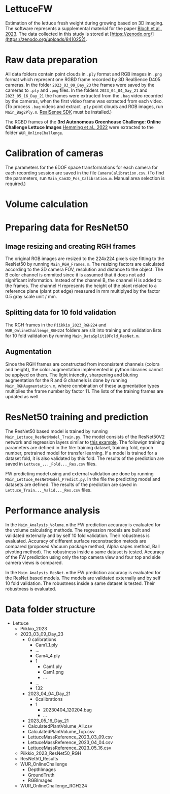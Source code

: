 # LettuceFW
Estimation of the lettuce fresh weight during growing based on 3D imaging. The software represents a supplemental material for the paper [Bloch et al., 2023](). The data collected in this study is stored at [https://zenodo.org/](https://zenodo.org/uploads/8410252).

# Raw data preparation
All data folders contain point clouds in `.ply` format and RGB images in `.png` format which represent one RGBD frame recorded by 3D RealSence D405 cameras. In the folder `2023_03_09_Day_23` the frames were saved by the cameras to `.ply` and `.png` files. In the folders `2023_04_04_Day_21` and `2023_05_16_Day_21` the frames were extracted from the `.bag` video recorded by the cameras, when the first video frame was extracted from each video. (To process `.bag` videos and extract `.ply` point clouds and RGB images, run `Main_Bag2Ply.m`. [RealSense SDK](https://www.intelrealsense.com/sdk-2/) must be installed.)

The RGBD frames of the **3rd Autonomous Greenhouse Challenge: Online Challenge Lettuce Images** [Hemming et al., 2022](https://data.4tu.nl/articles/_/15023088/1) were extracted to the folder `WUR_OnlineChallenge`.

# Calibration of cameras
The parameters for the 6DOF space transformations for each camera for each recording session are saved in the file `CameraCalibration.csv`. (To find the parameters, run `Main_Cam3D_Pos_Calibration.m`. Manual area selection is required.)

# Volume calculation



# Preparing data for ResNet50

## Image resizing and creating RGH frames
The original RGB images are resized to the 224x224 pixels size fitting to the ResNet50 by running `Main_RGH_Frames.m`. The resizing factors are calculated according to the 3D camera FOV, resolution and distance to the object. The B color channel is ommited since it is assumed that it does not add significant information. Instead of the channel B, the channel H is added to the frames. The channel H represents the height of the plant related to a reference plane (plant pot edge) measured in mm multiplyed by the factor 0.5 gray scale unit / mm.

## Splitting data for 10 fold validation
The RGH frames in the `Piikkio_2023_RGH224` and `WUR_OnlineChallenge_RGH224` folders are slit into training and validation lists for 10 fold validation by running  `Main_DataSplit10Fold_ResNet.m`.

## Augmentation
Since the RGH frames are constructed from inconsistent channels (colora and height), the color augmentation implemented in python libraries cannot be applyed on them. The light intencity, sharpening and bluring augmentation for the R and G channels is done by running `Main_RGHAugmentation.m`, where combination of these augmentation types multiplies the frame number by factor 11. The lists of the training frames are updated as well.

# ResNet50 training and prediction
The ResNet50 based model is trained by running `Main_Lettuce_ResNetModel_Train.py`. The model consists of the ResNet50V2 network and regression layers similar to [this example](https://www.kaggle.com/code/amanabdullayev/age-prediction-from-photo-using-cnn-resnet50/notebook). The followign training parameters are defined in the file: training dataset, training fold, epoch number, pretrained model for transfer learning. If a model is trained for a dataset fold, it is also validated by this fold. The results of the prediction are saved in `Lettuce_..._Fold..._Res.csv` files.

FW predicting model using and external validation are done by running `Main_Lettuce_ResNetModel_Predict.py`. In the file the predicting model and datasets are defined. The results of the prediction are saved in `Lettuce_Train..._Valid..._Res.csv` files.

# Performance analysis
In the `Main_Analysis_Volume.m` the FW prediction accuracy is evaluated for the volume calculating methods. The regression models are built and validated externally and by self 10 fold validation. Their robustness is evaluated. Accuracy of different surface reconstraction metods are compared (proposed Vacuum package method, Alpha sapes method, Ball pivoting method). The robustness inside a same dataset is tested. Accuracy of the FW prediction using only the top camera view and four top and side camera views is compared.

In the `Main_Analysis_ResNet.m` the FW prediction accuracy is evaluated for the ResNet based models. The models are validated externally and by self 10 fold validation. The robustness inside a same dataset is tested. Their robustness is evaluated. 

# Data folder structure
- Lettuce
  - Piikkio_2023
  - 2023_03_09_Day_23
    - 0 calibrations
        - Cam1_1.ply
        - ...
        - Cam4_4.ply
      - 1
        - Cam1.ply
        - Cam1.png
        - ...
      - ...
      - 132
    - 2023_04_04_Day_21
      - 0calibrations
      - 1
        - 20230404_120204.bag
        - ...
    - 2023_05_16_Day_21
    - CalculatedPlantVolume_All.csv
    - CalculatedPlantVolume_Top.csv
    - LettuceMassReference_2023_03_09.csv
    - LettuceMassReference_2023_04_04.csv
    - LettuceMassReference_2023_05_16.csv
  - Piikkio_2023_ResNet50_RGH
  - ResNet50_Results
  - WUR_OnlineChallenge
    - DepthImages
    - GroundTruth
    - RGBImages
  - WUR_OnlineChallenge_RGH224
